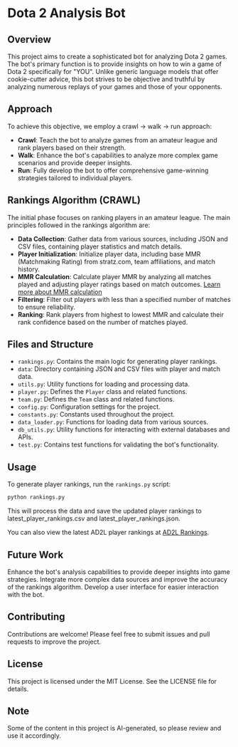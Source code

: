 # Dota 2 Analysis Bot


## Overview
This project aims to create a sophisticated bot for analyzing Dota 2 games. The bot's primary function is to provide insights on how to win a game of Dota 2 specifically for "YOU". Unlike generic language models that offer cookie-cutter advice, this bot strives to be objective and truthful by analyzing numerous replays of your games and those of your opponents.

## Approach
To achieve this objective, we employ a crawl -> walk -> run approach:

- **Crawl**: Teach the bot to analyze games from an amateur league and rank players based on their strength.
- **Walk**: Enhance the bot's capabilities to analyze more complex game scenarios and provide deeper insights.
- **Run**: Fully develop the bot to offer comprehensive game-winning strategies tailored to individual players.

## Rankings Algorithm (CRAWL)
The initial phase focuses on ranking players in an amateur league. The main principles followed in the rankings algorithm are:

- **Data Collection**: Gather data from various sources, including JSON and CSV files, containing player statistics and match details.
- **Player Initialization**: Initialize player data, including base MMR (Matchmaking Rating) from stratz.com, team affiliations, and match history.
- **MMR Calculation**: Calculate player MMR by analyzing all matches played and adjusting player ratings based on match outcomes. [Learn more about MMR calculation](mmr_calculation_algo.md)
- **Filtering**: Filter out players with less than a specified number of matches to ensure reliability.
- **Ranking**: Rank players from highest to lowest MMR and calculate their rank confidence based on the number of matches played.

## Files and Structure
- `rankings.py`: Contains the main logic for generating player rankings.
- `data`: Directory containing JSON and CSV files with player and match data.
- `utils.py`: Utility functions for loading and processing data.
- `player.py`: Defines the `Player` class and related functions.
- `team.py`: Defines the `Team` class and related functions.
- `config.py`: Configuration settings for the project.
- `constants.py`: Constants used throughout the project.
- `data_loader.py`: Functions for loading data from various sources.
- `db_utils.py`: Utility functions for interacting with external databases and APIs.
- `test.py`: Contains test functions for validating the bot's functionality.

## Usage
To generate player rankings, run the `rankings.py` script:

```sh
python rankings.py
```

This will process the data and save the updated player rankings to latest_player_rankings.csv and latest_player_rankings.json.

You can also view the latest AD2L player rankings at [AD2L Rankings](https://anandmudgerikar.github.io/ad2l_webapp/).

## Future Work
Enhance the bot's analysis capabilities to provide deeper insights into game strategies.
Integrate more complex data sources and improve the accuracy of the rankings algorithm.
Develop a user interface for easier interaction with the bot.

## Contributing
Contributions are welcome! Please feel free to submit issues and pull requests to improve the project.

## License
This project is licensed under the MIT License. See the LICENSE file for details.

## Note
Some of the content in this project is AI-generated, so please review and use it accordingly.